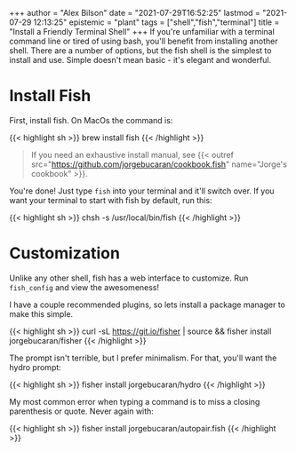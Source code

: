 +++
author = "Alex Bilson"
date = "2021-07-29T16:52:25"
lastmod = "2021-07-29 12:13:25"
epistemic = "plant"
tags = ["shell","fish","terminal"]
title = "Install a Friendly Terminal Shell"
+++
If you're unfamiliar with a terminal command line or tired of using bash, you'll benefit from installing another shell. There are a number of options, but the fish shell is the simplest to install and use. Simple doesn't mean basic - it's elegant and wonderful.

# Install Fish

First, install fish. On MacOs the command is:

{{< highlight sh >}}
brew install fish
{{< /highlight >}}

> If you need an exhaustive install manual, see {{< outref src="https://github.com/jorgebucaran/cookbook.fish" name="Jorge's cookbook" >}}.

You're done! Just type `fish` into your terminal and it'll switch over. If you want your terminal to start with fish by default, run this:

{{< highlight sh >}}
chsh -s /usr/local/bin/fish
{{< /highlight >}}

# Customization

Unlike any other shell, fish has a web interface to customize. Run `fish_config` and view the awesomeness!

I have a couple recommended plugins, so lets install a package manager to make this simple.

{{< highlight sh >}}
curl -sL https://git.io/fisher | source && fisher install jorgebucaran/fisher
{{< /highlight >}}

The prompt isn't terrible, but I prefer minimalism. For that, you'll want the hydro prompt:

{{< highlight sh >}}
fisher install jorgebucaran/hydro
{{< /highlight >}}

My most common error when typing a command is to miss a closing parenthesis or quote. Never again with:

{{< highlight sh >}}
fisher install jorgebucaran/autopair.fish
{{< /highlight >}}

